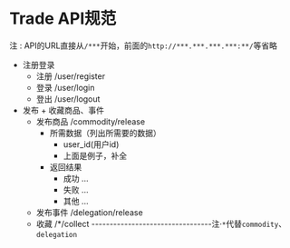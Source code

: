 # Trade API规范

注 : API的URL直接从`/***`开始，前面的`http://***.***.***.***:**/`等省略

- 注册登录
  - 注册 /user/register
  - 登录 /user/login
  - 登出 /user/logout
- 发布 + 收藏商品、事件
  - 发布商品 /commodity/release
    - 所需数据（列出所需要的数据）
      - user_id(用户id)
      - 上面是例子，补全
	- 返回结果
	  - 成功 ...
	  - 失败 ...
	  - 其他 ...
  - 发布事件 /delegation/release
  - 收藏 /\*/collect  ---------------------------------注·`*`代替`commodity`、`delegation`
